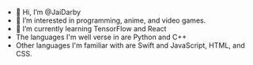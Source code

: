- 👋 Hi, I’m @JaiDarby
- 👀 I’m interested in programming, anime, and video games.
- 🌱 I’m currently learning TensorFlow and React
- The languages I'm well verse in are Python and C++
- Other languages I'm familiar with are Swift and JavaScript, HTML, and CSS.

<!---
JaiDarby/JaiDarby is a ✨ special ✨ repository because its `README.md` (this file) appears on your GitHub profile.
You can click the Preview link to take a look at your changes.
--->
